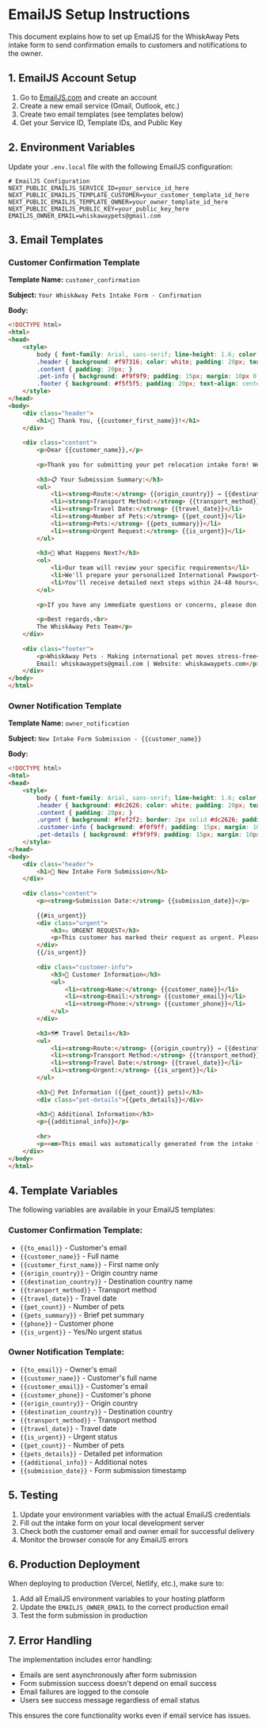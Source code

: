 # EmailJS Setup Instructions

This document explains how to set up EmailJS for the WhiskAway Pets intake form to send confirmation emails to customers and notifications to the owner.

## 1. EmailJS Account Setup

1. Go to [EmailJS.com](https://www.emailjs.com/) and create an account
2. Create a new email service (Gmail, Outlook, etc.)
3. Create two email templates (see templates below)
4. Get your Service ID, Template IDs, and Public Key

## 2. Environment Variables

Update your `.env.local` file with the following EmailJS configuration:

```env
# EmailJS Configuration
NEXT_PUBLIC_EMAILJS_SERVICE_ID=your_service_id_here
NEXT_PUBLIC_EMAILJS_TEMPLATE_CUSTOMER=your_customer_template_id_here  
NEXT_PUBLIC_EMAILJS_TEMPLATE_OWNER=your_owner_template_id_here
NEXT_PUBLIC_EMAILJS_PUBLIC_KEY=your_public_key_here
EMAILJS_OWNER_EMAIL=whiskawaypets@gmail.com
```

## 3. Email Templates

### Customer Confirmation Template

**Template Name:** `customer_confirmation`

**Subject:** `Your WhiskAway Pets Intake Form - Confirmation`

**Body:**
```html
<!DOCTYPE html>
<html>
<head>
    <style>
        body { font-family: Arial, sans-serif; line-height: 1.6; color: #333; }
        .header { background: #f97316; color: white; padding: 20px; text-align: center; }
        .content { padding: 20px; }
        .pet-info { background: #f9f9f9; padding: 15px; margin: 10px 0; border-left: 4px solid #f97316; }
        .footer { background: #f5f5f5; padding: 20px; text-align: center; font-size: 14px; }
    </style>
</head>
<body>
    <div class="header">
        <h1>🐾 Thank You, {{customer_first_name}}!</h1>
    </div>
    
    <div class="content">
        <p>Dear {{customer_name}},</p>
        
        <p>Thank you for submitting your pet relocation intake form! We've received your information and will review your request shortly.</p>
        
        <h3>📋 Your Submission Summary:</h3>
        <ul>
            <li><strong>Route:</strong> {{origin_country}} → {{destination_country}}</li>
            <li><strong>Transport Method:</strong> {{transport_method}}</li>
            <li><strong>Travel Date:</strong> {{travel_date}}</li>
            <li><strong>Number of Pets:</strong> {{pet_count}}</li>
            <li><strong>Pets:</strong> {{pets_summary}}</li>
            <li><strong>Urgent Request:</strong> {{is_urgent}}</li>
        </ul>
        
        <h3>🚀 What Happens Next?</h3>
        <ol>
            <li>Our team will review your specific requirements</li>
            <li>We'll prepare your personalized International Pawsport</li>
            <li>You'll receive detailed next steps within 24-48 hours</li>
        </ol>
        
        <p>If you have any immediate questions or concerns, please don't hesitate to contact us.</p>
        
        <p>Best regards,<br>
        The WhiskAway Pets Team</p>
    </div>
    
    <div class="footer">
        <p>WhiskAway Pets - Making international pet moves stress-free<br>
        Email: whiskawaypets@gmail.com | Website: whiskawaypets.com</p>
    </div>
</body>
</html>
```

### Owner Notification Template

**Template Name:** `owner_notification`

**Subject:** `New Intake Form Submission - {{customer_name}}`

**Body:**
```html
<!DOCTYPE html>
<html>
<head>
    <style>
        body { font-family: Arial, sans-serif; line-height: 1.6; color: #333; }
        .header { background: #dc2626; color: white; padding: 20px; text-align: center; }
        .content { padding: 20px; }
        .urgent { background: #fef2f2; border: 2px solid #dc2626; padding: 15px; margin: 10px 0; }
        .customer-info { background: #f0f9ff; padding: 15px; margin: 10px 0; }
        .pet-details { background: #f9f9f9; padding: 15px; margin: 10px 0; white-space: pre-line; }
    </style>
</head>
<body>
    <div class="header">
        <h1>🔔 New Intake Form Submission</h1>
    </div>
    
    <div class="content">
        <p><strong>Submission Date:</strong> {{submission_date}}</p>
        
        {{#is_urgent}}
        <div class="urgent">
            <h3>⚠️ URGENT REQUEST</h3>
            <p>This customer has marked their request as urgent. Please prioritize this submission.</p>
        </div>
        {{/is_urgent}}
        
        <div class="customer-info">
            <h3>👤 Customer Information</h3>
            <ul>
                <li><strong>Name:</strong> {{customer_name}}</li>
                <li><strong>Email:</strong> {{customer_email}}</li>
                <li><strong>Phone:</strong> {{customer_phone}}</li>
            </ul>
        </div>
        
        <h3>🗺️ Travel Details</h3>
        <ul>
            <li><strong>Route:</strong> {{origin_country}} → {{destination_country}}</li>
            <li><strong>Transport Method:</strong> {{transport_method}}</li>
            <li><strong>Travel Date:</strong> {{travel_date}}</li>
            <li><strong>Urgent:</strong> {{is_urgent}}</li>
        </ul>
        
        <h3>🐾 Pet Information ({{pet_count}} pets)</h3>
        <div class="pet-details">{{pets_details}}</div>
        
        <h3>📝 Additional Information</h3>
        <p>{{additional_info}}</p>
        
        <hr>
        <p><em>This email was automatically generated from the intake form submission.</em></p>
    </div>
</body>
</html>
```

## 4. Template Variables

The following variables are available in your EmailJS templates:

### Customer Confirmation Template:
- `{{to_email}}` - Customer's email
- `{{customer_name}}` - Full name
- `{{customer_first_name}}` - First name only
- `{{origin_country}}` - Origin country name
- `{{destination_country}}` - Destination country name
- `{{transport_method}}` - Transport method
- `{{travel_date}}` - Travel date
- `{{pet_count}}` - Number of pets
- `{{pets_summary}}` - Brief pet summary
- `{{phone}}` - Customer phone
- `{{is_urgent}}` - Yes/No urgent status

### Owner Notification Template:
- `{{to_email}}` - Owner's email
- `{{customer_name}}` - Customer's full name
- `{{customer_email}}` - Customer's email
- `{{customer_phone}}` - Customer's phone
- `{{origin_country}}` - Origin country
- `{{destination_country}}` - Destination country
- `{{transport_method}}` - Transport method
- `{{travel_date}}` - Travel date
- `{{is_urgent}}` - Urgent status
- `{{pet_count}}` - Number of pets
- `{{pets_details}}` - Detailed pet information
- `{{additional_info}}` - Additional notes
- `{{submission_date}}` - Form submission timestamp

## 5. Testing

1. Update your environment variables with the actual EmailJS credentials
2. Fill out the intake form on your local development server
3. Check both the customer email and owner email for successful delivery
4. Monitor the browser console for any EmailJS errors

## 6. Production Deployment

When deploying to production (Vercel, Netlify, etc.), make sure to:
1. Add all EmailJS environment variables to your hosting platform
2. Update the `EMAILJS_OWNER_EMAIL` to the correct production email
3. Test the form submission in production

## 7. Error Handling

The implementation includes error handling:
- Emails are sent asynchronously after form submission
- Form submission success doesn't depend on email success
- Email failures are logged to the console
- Users see success message regardless of email status

This ensures the core functionality works even if email service has issues.